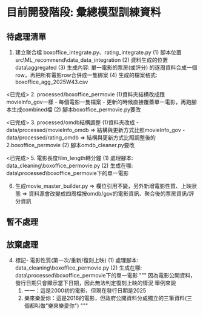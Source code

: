 # 目前開發階段: 彙總模型訓練資料

## 待處理清單
1. 建立聚合檔 boxoffice_integrate.py、rating_integrate.py
  (1) 腳本位置src\ML_recommend\data_data_integration
  (2) 資料生成的位置data\aggregated
  (3) 生成內容: 單一電影的票房(或評分) 的逐周資料合成一個row，再把所有電影row合併成一隻綁案
  (4) 生成的檔案格式: boxoffice_agg_2025W43.csv


<已完成>
2. processed/boxoffice_permovie
  (1)資料夾結構改成跟movieInfo_gov一樣
    - 每個電影一隻檔案
    - 更新的時候直接覆蓋單一電影，再跑腳本生成combined檔
  (2) 腳本boxoffice_permovie.py要改


<已完成>
3. processed/omdb結構調整
  (1)資料夾改成
    - data/processed/movieInfo_omdb
       => 結構與更新方式比照movieInfo_gov
    - data/processed/rating_omdb
       => 結構與更新方式比照調整後的2.boxoffice_permovie
  (2) 腳本omdb_cleaner.py要改
 

<已完成>
5. 電影長度film_length轉分鐘
  (1) 處理腳本: data_cleaning\boxoffice_permovie.py 
  (2) 生成在哪: data\processed\boxoffice_permovie下的單一電影


6. 生成movie_master_builder.py 
=> 欄位引用不變，另外新增電影性質、上映狀態
=> 資料源會改變成四周檔按omdb/gov的電影資訊、聚合後的票房資訊/評分資訊


## 暫不處理



## 放棄處理
4. 標記- 電影性質(第一次/重新/復刻上映)
  (1) 處理腳本: data_cleaning\boxoffice_permovie.py 
  (2) 生成在哪: data\processed\boxoffice_permovie下的單一電影
"""
因為電影公開資料，發行日期只會顯示當下日期，因此無法判定復刻上映的情況
舉例來說
    1. 一一：這是2000初的電影，但現在發行日期是2025
    2. 樂來樂愛你：這是2016的電影，但政府公開資料分成獨立的三筆資料(三個都叫做"樂來樂愛你")
"""